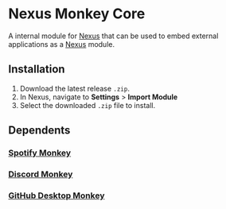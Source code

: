 # Nexus Monkey Core

A internal module for [Nexus](https://github.com/aarontburn/nexus-core) that can be used to embed external applications as a [Nexus](https://github.com/aarontburn/nexus-core) module.

## Installation
1. Download the latest release `.zip`. 
2. In Nexus, navigate to **Settings** > **Import Module**
3. Select the downloaded `.zip` file to install.

## Dependents
### [Spotify Monkey](https://github.com/aarontburn/nexus-spotify-monkey)
### [Discord Monkey](https://github.com/aarontburn/nexus-discord-monkey)
### [GitHub Desktop Monkey](https://github.com/aarontburn/nexus-github-desktop-monkey)
